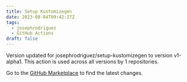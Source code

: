 ```yaml
---
title: Setup Kustomizegen
date: 2023-08-04T09:42:27Z
tags:
  - josephrodriguez
  - GitHub Actions
draft: false
---
```



Version updated for josephrodriguez/setup-kustomizegen to version v1-alpha1.
This action is used across all versions by 1 repositories.

Go to the [GitHub Marketplace]() to find the latest changes.
